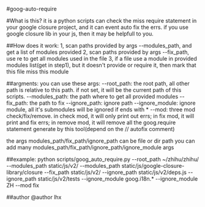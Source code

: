 #goog-auto-require

#What is this?
it is a python scripts can check the miss require statement in your google closure project,
and it can event auto fix the errs.
if you  use google closure lib in your js, then it may be helpfull to you.

##How does it work:
1, scan paths provided by args --modules_path, and get a list of modules provided
2, scan paths provided by args --fix_path, use re to get all modules used in the file
3, if a file use a module in provided modules list(get in step1), but it doesn't provide or require it, then mark that this file miss this module

##argments:
you can use these args:
    --root_path: the root path, all other path is relative to this path. if not set, it will be the current path of this scripts.
    --modules_path: the path where to get all provided modules
    --fix_path: the path to fix
    --ignore_path: ignore path
    --ignore_module: ignore module, all it's submodules will be ignored if ends with *
    --mod: three mod check/fix/remove. in check mod, it will only print out errs; in fix mod, it will print and fix errs; in remove mod, it will remove all the goog.require statement generate by this tool(depend on the // autofix comment)

the args modules_path/fix_path/ignore_path can be file or dir path
you can add many modules_path/fix_path/ignore_path/ignore_module args

##example:
    python scripts/goog_auto_require.py
        --root_path ~/zhihu/zhihu/
        --modules_path static/js/v2/
        --modules_path static/js/google-closure-library/closure
        --fix_path static/js/v2/
        --ignore_path static/js/v2/deps.js
        --ignore_path static/js/v2/tests
        --ignore_module goog.i18n.*
        --ignore_module ZH
        --mod fix

##author
@author lhx

